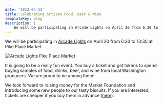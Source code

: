 ```yaml
---
date: '2012-04-13'
title: Celebrating Artisan Food, Beer & Wine
templateKey: blog
description: |
    We will be participating in Arcade Lights on April 20 from 6:30 to 10:30 at Pike Place Market.
---
```

We will be participating in [Arcade Lights](http://pikeplacemarket.org/blog/arcade-lights) on April 20 from 6:30 to 10:30 at Pike Place Market.

<img src="/uploads/arcade-lights.jpg" class="img-fluid page-image shadow m-3" alt="Arcade Lights Pike Place Market" />

It is going to be a really fun event.  You buy a ticket and get tokens to spend buying samples of food, drinks, beer, and wine from local Washington producers.  We are proud to be among them!

We look forward to raising money for the Market Foundation and introducing some new people to our tasty biscuits.  If you are interested, tickets are cheaper if you buy them in advance ([here](http://pikeplacemarket.org/blog/arcade-lights)).
